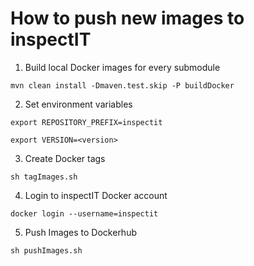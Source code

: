 # How to push new images to inspectIT

1. Build local Docker images for every submodule

``
mvn clean install -Dmaven.test.skip -P buildDocker
``

2. Set environment variables

``
export REPOSITORY_PREFIX=inspectit
``

``
export VERSION=<version>
``

3. Create Docker tags

``
sh tagImages.sh
``

4. Login to inspectIT Docker account

``
docker login --username=inspectit
``

5. Push Images to Dockerhub

``
sh pushImages.sh
``
